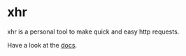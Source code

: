 # xhr
xhr is a personal tool to make quick and easy http requests.  

Have a look at the [docs](https://github.com/era-net/xhr/wiki).
